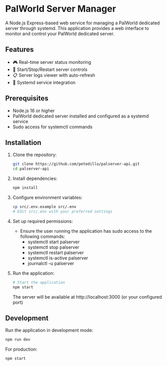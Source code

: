 # PalWorld Server Manager

A Node.js Express-based web service for managing a PalWorld dedicated server through systemd. This application provides a web interface to monitor and control your PalWorld dedicated server.

## Features

- 🎮 Real-time server status monitoring
- 🔄 Start/Stop/Restart server controls
- 📋 Server logs viewer with auto-refresh
- 🚀 Systemd service integration

## Prerequisites

- Node.js 16 or higher
- PalWorld dedicated server installed and configured as a systemd service
- Sudo access for systemctl commands

## Installation

1. Clone the repository:
   ```bash
   git clone https://github.com/petedillo/palserver-api.git
   cd palserver-api
   ```

2. Install dependencies:
   ```bash
   npm install
   ```

3. Configure environment variables:
   ```bash
   cp src/.env.example src/.env
   # Edit src/.env with your preferred settings
   ```

4. Set up required permissions:
   - Ensure the user running the application has sudo access to the following commands:
     - systemctl start palserver
     - systemctl stop palserver
     - systemctl restart palserver
     - systemctl is-active palserver
     - journalctl -u palserver

5. Run the application:
   ```bash
   # Start the application
   npm start
   ```

   The server will be available at http://localhost:3000 (or your configured port)

## Development

Run the application in development mode:
```bash
npm run dev
```

For production:
```bash
npm start
```
